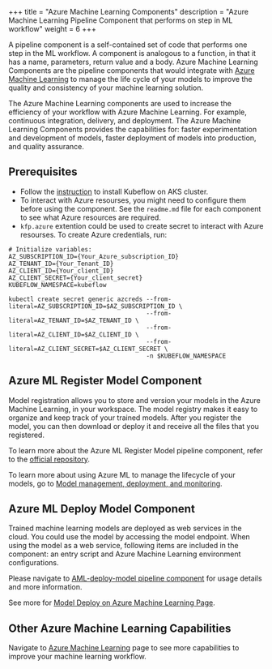 +++
title = "Azure Machine Learning Components"
description = "Azure Machine Learning Pipeline Component that performs on step in ML workflow"
weight = 6
+++

A pipeline component is a self-contained set of code that performs one step in the ML workflow. A component is analogous to a function, in that it has a name, parameters, return value and a body. Azure Machine Learning Components are the pipeline components that would integrate with [Azure Machine Learning](https://docs.microsoft.com/en-us/azure/machine-learning/) to manage the life cycle of your models to improve the quality and consistency of your machine learning solution.

The Azure Machine Learning components are used to increase the efficiency of your workflow with Azure Machine Learning. For example, continuous integration, delivery, and deployment. The Azure Machine Learning Components provides the capabilities for: faster experimentation and development of models, faster deployment of models into production, and quality assurance.

## Prerequisites

- Follow the [instruction](https://www.kubeflow.org/docs/azure/) to install Kubeflow on AKS cluster.
- To interact with Azure resourses, you might need to configure them before using the component. See the `readme.md` file for each component to see what Azure resources are required.
- `kfp.azure` extention could be used to create secret to interact with Azure resourses. To create Azure credentials, run:

```shell
# Initialize variables:
AZ_SUBSCRIPTION_ID={Your_Azure_subscription_ID}
AZ_TENANT_ID={Your_Tenant_ID}
AZ_CLIENT_ID={Your_client_ID}
AZ_CLIENT_SECRET={Your_client_secret}
KUBEFLOW_NAMESPACE=kubeflow

kubectl create secret generic azcreds --from-literal=AZ_SUBSCRIPTION_ID=$AZ_SUBSCRIPTION_ID \
                                      --from-literal=AZ_TENANT_ID=$AZ_TENANT_ID \
                                      --from-literal=AZ_CLIENT_ID=$AZ_CLIENT_ID \
                                      --from-literal=AZ_CLIENT_SECRET=$AZ_CLIENT_SECRET \
                                      -n $KUBEFLOW_NAMESPACE
```

## Azure ML Register Model Component

Model registration allows you to store and version your models in the Azure Machine Learning, in your workspace. The model registry makes it easy to organize and keep track of your trained models. After you register the model, you can then download or deploy it and receive all the files that you registered.

To learn more about the Azure ML Register Model pipeline component, refer to the [official repository](https://github.com/kubeflow/pipelines/tree/master/components/azure/azureml/aml-register-model).


To learn more about using Azure ML to manage the lifecycle of your models, go to [Model management, deployment, and monitoring](https://docs.microsoft.com/en-us/azure/machine-learning/concept-model-management-and-deployment).

## Azure ML Deploy Model Component

Trained machine learning models are deployed as web services in the cloud. You could use the model by accessing the model endpoint. When using the model as a web service, following items are included in the component: an entry script and Azure Machine Learning environment configurations.

Please navigate to [AML-deploy-model pipeline component](https://github.com/kubeflow/pipelines/tree/master/components/azure/azureml/aml-deploy-model) for usage details and more information.

See more for [Model Deploy on Azure Machine Learning Page](https://docs.microsoft.com/en-us/azure/machine-learning/concept-model-management-and-deployment).

## Other Azure Machine Learning Capabilities
Navigate to [Azure Machine Learning](https://docs.microsoft.com/en-us/azure/machine-learning/) page to see more capabilities to improve your machine learning workflow.
